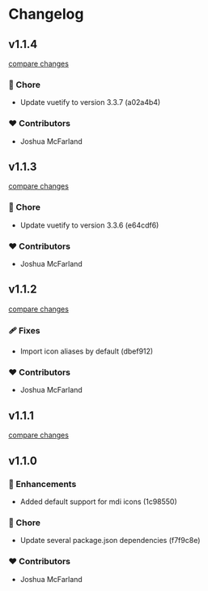 # Changelog


## v1.1.4

[compare changes](https://undefined/undefined/compare/v1.1.3...v1.1.4)

### 🏡 Chore

- Update vuetify to version 3.3.7 (a02a4b4)

### ❤️  Contributors

- Joshua McFarland

## v1.1.3

[compare changes](https://undefined/undefined/compare/v1.1.2...v1.1.3)

### 🏡 Chore

- Update vuetify to version 3.3.6 (e64cdf6)

### ❤️  Contributors

- Joshua McFarland

## v1.1.2

[compare changes](https://undefined/undefined/compare/v1.1.1...v1.1.2)


### 🩹 Fixes

  - Import icon aliases by default (dbef912)

### ❤️  Contributors

- Joshua McFarland

## v1.1.1

[compare changes](https://undefined/undefined/compare/v1.1.0...v1.1.1)

## v1.1.0


### 🚀 Enhancements

  - Added default support for mdi icons (1c98550)

### 🏡 Chore

  - Update several package.json dependencies (f7f9c8e)

### ❤️  Contributors

- Joshua McFarland

